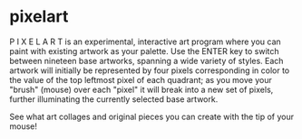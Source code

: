 # pixelart
P I X E L  A R T is an experimental, interactive art program where you can paint with existing artwork as your palette. Use the ENTER key to switch between nineteen base artworks, spanning a wide variety of styles. Each artwork will initially be represented by four pixels corresponding in color to the value of the top leftmost pixel of each quadrant; as you move your "brush" (mouse) over each "pixel" it will break into a new set of pixels, further illuminating the currently selected base artwork.




See what art collages and original pieces you can create with the tip of your mouse!
